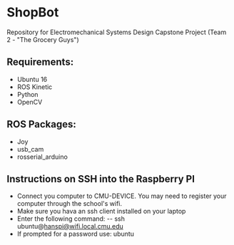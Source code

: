 # ShopBot
Repository for Electromechanical Systems Design Capstone Project (Team 2 - "The Grocery Guys")   


## Requirements:
- Ubuntu 16
- ROS Kinetic
- Python
- OpenCV

## ROS Packages:
- Joy
- usb_cam
- rosserial_arduino



## Instructions on SSH into the Raspberry PI
- Connect you computer to CMU-DEVICE. You may need to register your computer through the school's wifi.
- Make sure you hava an ssh client installed on your laptop
- Enter the following command:
	-- ssh ubuntu@hanspi@wifi.local.cmu.edu
- If prompted for a password use: ubuntu 
